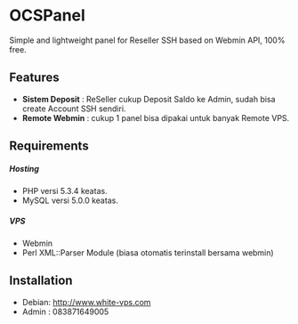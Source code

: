 OCSPanel
=========
Simple and lightweight panel for Reseller SSH based on Webmin API, 100% free.

Features
--------
* **Sistem Deposit** : ReSeller cukup Deposit Saldo ke Admin, sudah bisa create Account SSH sendiri.
* **Remote Webmin** : cukup 1 panel bisa dipakai untuk banyak Remote VPS.

Requirements
------------

##### Hosting
* PHP versi 5.3.4 keatas.
* MySQL versi 5.0.0 keatas.

##### VPS
* Webmin
* Perl XML::Parser Module (biasa otomatis terinstall bersama webmin)

Installation
------------
* Debian: http://www.white-vps.com
* Admin : 083871649005
